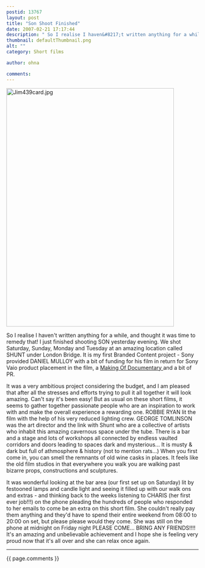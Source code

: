 ```yaml
---
postid: 13767
layout: post
title: "Son Shoot Finished"
date: 2007-02-21 17:17:44
description: " So I realise I haven&#8217;t written anything for a while, and thought it was time to remedy that! I just finished shooting SON yesterday evening. We shot Saturday, Sunday, Monday and Tuesday at an amazing location called SHUNT under&#8230;"
thumbnail: defaultThumbnail.png
alt: ""
category: Short films

author: ohna

comments:
---
```


<p><img alt="Jim439card.jpg" src="{{ site.baseurl }}/i/Jim439card.jpg" width="439" height="624" /></p>

<p>So I realise I haven't written anything for a while, and thought it was time to remedy that! I just finished shooting <span class="caps">SON </span>yesterday evening. We shot Saturday, Sunday, Monday and Tuesday at an amazing location called <span class="caps">SHUNT </span>under London Bridge. It is my first Branded Content project - Sony provided <span class="caps">DANIEL MULLOY </span>with a bit of funding for his film in return for Sony Vaio product placement in the film, a <a href="http://www.youtube.com/watch?v=ZqWT0Vv8-hs">Making Of Documentary </a>and a bit of <span class="caps">PR. </span></p>

<p>It was a very ambitious project considering the budget, and I am pleased that after all the stresses and efforts trying to pull it all together it will look amazing. Can't say it's been easy! But as usual on these short films, it seems to gather together passionate people who are an inspiration to work with and make the overall experience a rewarding one. <span class="caps">ROBBIE RYAN </span>lit the film with the help of his very reduced lighting crew. <span class="caps">GEORGE TOMLINSON </span>was the art director and the link with Shunt who are a collective of artists who inhabit this amazing cavernous space under the tube. There is a bar and a stage and lots of workshops all connected by endless vaulted corridors and doors leading to spaces dark and mysterious... It is musty &amp; dark but full of athmosphere &amp; history (not to mention rats...) When you first come in, you can smell the remnants of old wine casks in places. It feels like the old film studios in that everywhere you walk you are walking past bizarre props, constructions and sculptures.</p>

<p>It was wonderful looking at the bar area (our first set up on Saturday) lit by festooned lamps and candle light and seeing it filled up with our walk ons and extras - and thinking back to the weeks listening to <span class="caps">CHARIS </span>(her first ever job!!!) on the phone pleading the hundreds of people who responded to her emails to come be an extra on this short film. She couldn't really pay them anything and they'd have to spend their entire weekend from 08:00 to 20:00 on set, but please please would they come. She was still on the phone at midnight on Friday night <span class="caps">PLEASE COME... BRING ANY FRIENDS</span>!!!! It's an amazing and unbelievable achievement and I hope she is feeling very proud now that it's all over and she can relax once again.</p>

<hr>

{{ page.comments }}


